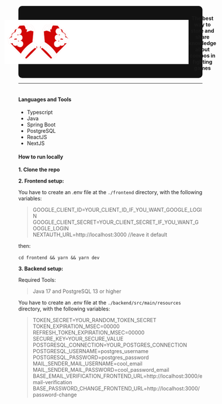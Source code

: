 <div style="display: flex; align-items: center; justify-content: center; width:100%; background:#121212; border-radius: 10px;">
<img src="./assets/full-logo.svg" />

<h4 style="margin-top: 25px; text-align:center; align:center;">
 <strong>The best way to store and share knowledge about combos in fighting games</strong>
</h4>

</div>


---

<h4 style="margin-top: 35px;">Languages and Tools</h4>

<ul>
    <li>Typescript</li>
    <li>Java</li>
    <li>Spring Boot</li>
    <li>PostgreSQL</li>
    <li>ReactJS</li>
    <li>NextJS</li>
</ul>

#### How to run locally

<p><strong>1. Clone the repo</strong></p>

<p>
<strong>2. Frontend setup:</strong>

You have to create an .env file at the <code>./frontend</code> directory, with the following variables: 
> GOOGLE_CLIENT_ID=YOUR_CLIENT_ID_IF_YOU_WANT_GOOGLE_LOGIN <br/> 
> GOOGLE_CLIENT_SECRET=YOUR_CLIENT_SECRET_IF_YOU_WANT_GOOGLE_LOGIN <br/> 
> NEXTAUTH_URL=http://localhost:3000 //leave it default 

then: 


<code>cd frontend && yarn && yarn dev</code>

</p>

<p>
<strong>3. Backend setup:</strong>

Required Tools: 
>Java 17 and PostgreSQL 13 or higher

You have to create an .env file at the <code>./backend/src/main/resources</code> directory, with the following variables: 
> TOKEN_SECRET=YOUR_RANDOM_TOKEN_SECRET <br/> 
TOKEN_EXPIRATION_MSEC=00000 <br/> 
REFRESH_TOKEN_EXPIRATION_MSEC=00000 <br/> 
SECURE_KEY=YOUR_SECURE_VALUE <br/>
POSTGRESQL_CONNECTION=YOUR_POSTGRES_CONNECTION <br/>
POSTGRESQL_USERNAME=postgres_username <br/>
POSTGRESQL_PASSWORD=postgres_password <br/>
MAIL_SENDER_MAIL_USERNAME=cool_email <br/>
MAIL_SENDER_MAIL_PASSWORD=cool_password_email <br/>
BASE_EMAIL_VERIFICATION_FRONTEND_URL=http://localhost:3000/email-verification <br/>
BASE_PASSWORD_CHANGE_FRONTEND_URL=http://localhost:3000/password-change <br/>
</p>


